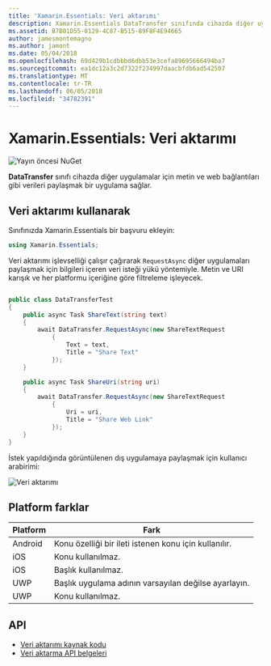 ```yaml
---
title: 'Xamarin.Essentials: Veri aktarımı'
description: Xamarin.Essentials DataTransfer sınıfında cihazda diğer uygulamalar için metin ve web bağlantıları gibi verileri paylaşmak bir uygulama sağlar.
ms.assetid: B7B01D55-0129-4C87-B515-89F8F4E94665
author: jamesmontemagno
ms.author: jamont
ms.date: 05/04/2018
ms.openlocfilehash: 69d429b1cdbbbd6dbb53e3cefa89695666494ba7
ms.sourcegitcommit: ea1dc12a3c2d7322f234997daacbfdb6ad542507
ms.translationtype: MT
ms.contentlocale: tr-TR
ms.lasthandoff: 06/05/2018
ms.locfileid: "34782391"
---
```

# <a name="xamarinessentials-data-transfer"></a>Xamarin.Essentials: Veri aktarımı

![Yayın öncesi NuGet](~/media/shared/pre-release.png)

**DataTransfer** sınıfı cihazda diğer uygulamalar için metin ve web bağlantıları gibi verileri paylaşmak bir uygulama sağlar.

## <a name="using-data-transfer"></a>Veri aktarımı kullanarak

Sınıfınızda Xamarin.Essentials bir başvuru ekleyin:

```csharp
using Xamarin.Essentials;
```

Veri aktarımı işlevselliği çalışır çağırarak `RequestAsync` diğer uygulamaları paylaşmak için bilgileri içeren veri isteği yükü yöntemiyle. Metin ve URI karışık ve her platformu içeriğine göre filtreleme işleyecek.

```csharp

public class DataTransferTest
{
    public async Task ShareText(string text)
    {
        await DataTransfer.RequestAsync(new ShareTextRequest
            {
                Text = text,
                Title = "Share Text"
            });
    }

    public async Task ShareUri(string uri)
    {
        await DataTransfer.RequestAsync(new ShareTextRequest
            {
                Uri = uri,
                Title = "Share Web Link"
            });
    }
}
```

İstek yapıldığında görüntülenen dış uygulamaya paylaşmak için kullanıcı arabirimi:

![Veri aktarımı](data-transfer-images/data-transfer.png)

## <a name="platform-differences"></a>Platform farklar

| Platform | Fark |
| --- | --- |
| Android | Konu özelliği bir ileti istenen konu için kullanılır. |
| iOS | Konu kullanılmaz. |
| iOS | Başlık kullanılmaz. |
| UWP | Başlık uygulama adının varsayılan değilse ayarlayın. |
| UWP | Konu kullanılmaz. |

## <a name="api"></a>API

- [Veri aktarımı kaynak kodu](https://github.com/xamarin/Essentials/tree/master/Xamarin.Essentials/DataTransfer)
- [Veri aktarma API belgeleri](xref:Xamarin.Essentials.DataTransfer)
